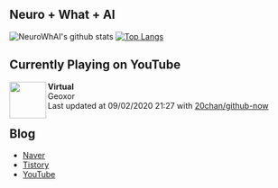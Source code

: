 ## Neuro + What + AI

![NeuroWhAI's github stats](https://github-readme-stats.vercel.app/api?username=neurowhai&count_private=true&show_icons=true)
[![Top Langs](https://github-readme-stats.vercel.app/api/top-langs/?username=neurowhai&layout=compact)](https://github.com/anuraghazra/github-readme-stats)

## Currently Playing on YouTube

[<img align="left" height="65" src="https://yt3.ggpht.com/a/AATXAJy7xf21gamQlJ50x13UJvzt9LpADYppZDFcqmytPQ=s88-c-k-c0xffffffff-no-nd-rj">](https://www.youtube.com/channel/UCIPihBzEXYFiYfFwYCwWpKg)

**Virtual**  
Geoxor  
Last updated at 09/02/2020 21:27 with [20chan/github-now](https://github.com/20chan/github-now)

## Blog

- [Naver](http://blog.naver.com/neurowhai)
- [Tistory](http://neurowhai.tistory.com/)
- [YouTube](https://www.youtube.com/channel/UCB_v1xU6laBHOeH6z4L-Mtw)
